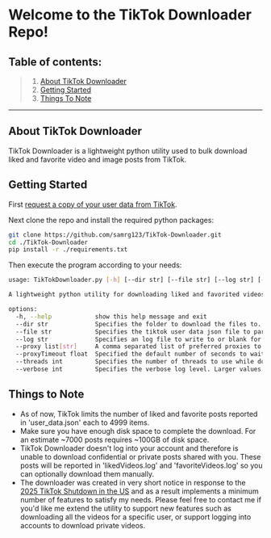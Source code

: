 # Welcome to the TikTok Downloader Repo!

**Table of contents:**
---
> 1. [About TikTok Downloader](#about)  
> 2. [Getting Started](#gettingStarted)
> 3. [Things To Note](#notes)
---


<a name="about"></a>
## About TikTok Downloader
TikTok Downloader is a lightweight python utility used to bulk download liked and favorite video and image posts from TikTok.

 

<a name="gettingStarted"></a>
## Getting Started

First [request a copy of your user data from TikTok](https://support.tiktok.com/en/account-and-privacy/personalized-ads-and-data/requesting-your-data#1).

Next clone the repo and install the required python packages:
```bash
git clone https://github.com/samrg123/TikTok-Downloader.git
cd ./TikTok-Downloader
pip install -r ./requirements.txt
```


Then execute the program according to your needs:
```bash
usage: TikTokDownloader.py [-h] [--dir str] [--file str] [--log str] [--proxy list[str]] [--proxyTimeout float] [--threads int] [--verbose int]

A lightweight python utility for downloading liked and favorited videos specified in a tiktok json files

options:
  -h, --help            show this help message and exit
  --dir str             Specifies the folder to download the files to. Default [str] = './DownloadedFiles'
  --file str            Specifies the tiktok user data json file to parse. Default [str] = './user_data_tiktok.json'
  --log str             Specifies an log file to write to or blank for none. Default [str] = ''
  --proxy list[str]     A comma separated list of preferred proxies to use. If no list is provided or all proxies fail then a free proxy from proxyscrape.com will be used.
  --proxyTimeout float  Specified the default number of seconds to wait while attempting to connect to proxies. Default [float] = '5'
  --threads int         Specifies the number of threads to use while downloading. Default [int] = '32'
  --verbose int         Specifies the verbose log level. Larger values enable more verbose output. Log Levels: {'Disabled': -1, 'Error': 0, 'Default': 1, 'Verbose': 2} Default [int] = '1'
```

<a name="notes"></a>
## Things to Note
- As of now, TikTok limits the number of liked and favorite posts reported in 'user_data.json' each to 4999 items.
- Make sure you have enough disk space to complete the download. For an estimate ~7000 posts requires ~100GB of disk space.
- TikTok Downloader doesn't log into your account and therefore is unable to download confidential or private posts shared with you. These posts will be reported in 'likedVideos.log' and 'favoriteVideos.log' so you can optionally download them manually.
- The downloader was created in very short notice in response to the [2025 TikTok Shutdown in the US](https://en.wikipedia.org/wiki/Restrictions_on_TikTok_in_the_United_States#2025_shutdown) and as a result implements a minimum number of features to satisfy my needs. Please feel free to contact me if you'd like me extend the utility to support new features such as downloading all the videos for a specific user, or support logging into accounts to download private videos.